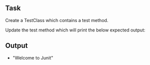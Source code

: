 
## Task
Create a TestClass which contains a test method.

Update the test method which will print the below expected output:

## Output

* "Welcome to Junit"

